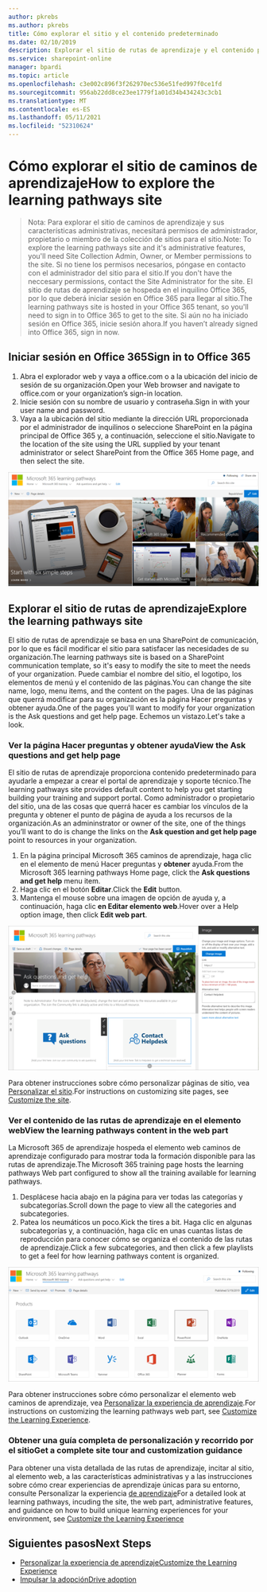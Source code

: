 ```yaml
---
author: pkrebs
ms.author: pkrebs
title: Cómo explorar el sitio y el contenido predeterminado
ms.date: 02/10/2019
description: Explorar el sitio de rutas de aprendizaje y el contenido predeterminado
ms.service: sharepoint-online
manager: bpardi
ms.topic: article
ms.openlocfilehash: c3e002c896f3f262970ec536e51fed997f0ce1fd
ms.sourcegitcommit: 956ab22dd8ce23ee1779f1a01d34b434243c3cb1
ms.translationtype: MT
ms.contentlocale: es-ES
ms.lasthandoff: 05/11/2021
ms.locfileid: "52310624"
---
```

# <a name="how-to-explore-the-learning-pathways-site"></a><span data-ttu-id="84a25-103">Cómo explorar el sitio de caminos de aprendizaje</span><span class="sxs-lookup"><span data-stu-id="84a25-103">How to explore the learning pathways site</span></span>

> <span data-ttu-id="84a25-104">Nota: Para explorar el sitio de caminos de aprendizaje y sus características administrativas, necesitará permisos de administrador, propietario o miembro de la colección de sitios para el sitio.</span><span class="sxs-lookup"><span data-stu-id="84a25-104">Note: To explore the learning pathways site and it's administrative features, you'll need Site Collection Admin, Owner, or Member permissions to the site.</span></span> <span data-ttu-id="84a25-105">Si no tiene los permisos necesarios, póngase en contacto con el administrador del sitio para el sitio.</span><span class="sxs-lookup"><span data-stu-id="84a25-105">If you don't have the neccesary permissions, contact the Site Administrator for the site.</span></span> <span data-ttu-id="84a25-106">El sitio de rutas de aprendizaje se hospeda en el inquilino Office 365, por lo que deberá iniciar sesión en Office 365 para llegar al sitio.</span><span class="sxs-lookup"><span data-stu-id="84a25-106">The learning pathways site is hosted in your Office 365 tenant, so you'll need to sign in to Office 365 to get to the site.</span></span> <span data-ttu-id="84a25-107">Si aún no ha iniciado sesión en Office 365, inicie sesión ahora.</span><span class="sxs-lookup"><span data-stu-id="84a25-107">If you haven’t already signed into Office 365, sign in now.</span></span> 

## <a name="sign-in-to-office-365"></a><span data-ttu-id="84a25-108">Iniciar sesión en Office 365</span><span class="sxs-lookup"><span data-stu-id="84a25-108">Sign in to Office 365</span></span> 

1.  <span data-ttu-id="84a25-109">Abra el explorador web y vaya a office.com o a la ubicación del inicio de sesión de su organización.</span><span class="sxs-lookup"><span data-stu-id="84a25-109">Open your Web browser and navigate to office.com or your organization’s sign-in location.</span></span> 
2.  <span data-ttu-id="84a25-110">Inicie sesión con su nombre de usuario y contraseña.</span><span class="sxs-lookup"><span data-stu-id="84a25-110">Sign in with your user name and password.</span></span>
3.  <span data-ttu-id="84a25-111">Vaya a la ubicación del sitio mediante la dirección URL proporcionada por el administrador de inquilinos o seleccione SharePoint en la página principal de Office 365 y, a continuación, seleccione el sitio.</span><span class="sxs-lookup"><span data-stu-id="84a25-111">Navigate to the location of the site using the URL supplied by your tenant administrator or select SharePoint from the Office 365 Home page, and then select the site.</span></span> 

![cg-introducing.png](media/cg-introducing.png)

## <a name="explore-the-learning-pathways-site"></a><span data-ttu-id="84a25-113">Explorar el sitio de rutas de aprendizaje</span><span class="sxs-lookup"><span data-stu-id="84a25-113">Explore the learning pathways site</span></span>

<span data-ttu-id="84a25-114">El sitio de rutas de aprendizaje se basa en una SharePoint de comunicación, por lo que es fácil modificar el sitio para satisfacer las necesidades de su organización.</span><span class="sxs-lookup"><span data-stu-id="84a25-114">The learning pathways site is based on a SharePoint communication template, so it's easy to modify the site to meet the needs of your organization.</span></span> <span data-ttu-id="84a25-115">Puede cambiar el nombre del sitio, el logotipo, los elementos de menú y el contenido de las páginas.</span><span class="sxs-lookup"><span data-stu-id="84a25-115">You can change the site name, logo, menu items, and the content on the pages.</span></span> <span data-ttu-id="84a25-116">Una de las páginas que querrá modificar para su organización es la página Hacer preguntas y obtener ayuda.</span><span class="sxs-lookup"><span data-stu-id="84a25-116">One of the pages you'll want to modify for your organization is the Ask questions and get help page.</span></span> <span data-ttu-id="84a25-117">Echemos un vistazo.</span><span class="sxs-lookup"><span data-stu-id="84a25-117">Let's take a look.</span></span>

### <a name="view-the-ask-questions-and-get-help-page"></a><span data-ttu-id="84a25-118">Ver la página Hacer preguntas y obtener ayuda</span><span class="sxs-lookup"><span data-stu-id="84a25-118">View the Ask questions and get help page</span></span>

<span data-ttu-id="84a25-119">El sitio de rutas de aprendizaje proporciona contenido predeterminado para ayudarle a empezar a crear el portal de aprendizaje y soporte técnico.</span><span class="sxs-lookup"><span data-stu-id="84a25-119">The learning pathways site provides default content to help you get starting building your training and support portal.</span></span> <span data-ttu-id="84a25-120">Como administrador o propietario del sitio, una de las cosas que querrá hacer es  cambiar los vínculos de la pregunta y obtener el punto de página de ayuda a los recursos de la organización.</span><span class="sxs-lookup"><span data-stu-id="84a25-120">As an admininstrator or owner of the site, one of the things you’ll want to do is change the links on the **Ask question and get help page** point to resources in your organization.</span></span> 

1.  <span data-ttu-id="84a25-121">En la página principal Microsoft 365 caminos de aprendizaje, haga clic en el elemento de menú Hacer preguntas y **obtener** ayuda.</span><span class="sxs-lookup"><span data-stu-id="84a25-121">From the Microsoft 365 learning pathways Home page, click the **Ask questions and get help** menu item.</span></span>
2.  <span data-ttu-id="84a25-122">Haga clic en el botón **Editar**.</span><span class="sxs-lookup"><span data-stu-id="84a25-122">Click the **Edit** button.</span></span>
3.  <span data-ttu-id="84a25-123">Mantenga el mouse sobre una imagen de opción de ayuda y, a continuación, haga clic **en Editar elemento web**.</span><span class="sxs-lookup"><span data-stu-id="84a25-123">Hover over a Help option image, then click **Edit web part**.</span></span>

![cg-edithelp.png](media/cg-edithelp.png)

<span data-ttu-id="84a25-125">Para obtener instrucciones sobre cómo personalizar páginas de sitio, vea [Personalizar el sitio](custom_edithelp.md).</span><span class="sxs-lookup"><span data-stu-id="84a25-125">For instructions on customizing site pages, see [Customize the site](custom_edithelp.md).</span></span>

### <a name="view-the-learning-pathways-content-in-the-web-part"></a><span data-ttu-id="84a25-126">Ver el contenido de las rutas de aprendizaje en el elemento web</span><span class="sxs-lookup"><span data-stu-id="84a25-126">View the learning pathways content in the web part</span></span>
<span data-ttu-id="84a25-127">La Microsoft 365 de aprendizaje hospeda el elemento web caminos de aprendizaje configurado para mostrar toda la formación disponible para las rutas de aprendizaje.</span><span class="sxs-lookup"><span data-stu-id="84a25-127">The Microsoft 365 training page hosts the learning pathways Web part configured to show all the training available for learning pathways.</span></span> 

1. <span data-ttu-id="84a25-128">Desplácese hacia abajo en la página para ver todas las categorías y subcategorías.</span><span class="sxs-lookup"><span data-stu-id="84a25-128">Scroll down the page to view all the categories and subcategories.</span></span>
2. <span data-ttu-id="84a25-129">Patea los neumáticos un poco.</span><span class="sxs-lookup"><span data-stu-id="84a25-129">Kick the tires a bit.</span></span> <span data-ttu-id="84a25-130">Haga clic en algunas subcategorías y, a continuación, haga clic en unas cuantas listas de reproducción para conocer cómo se organiza el contenido de las rutas de aprendizaje.</span><span class="sxs-lookup"><span data-stu-id="84a25-130">Click a few subcategories, and then click a few playlists to get a feel for how learning pathways content is organized.</span></span> 

![cg-gotoall.png](media/cg-gotoall.png)

<span data-ttu-id="84a25-132">Para obtener instrucciones sobre cómo personalizar el elemento web caminos de aprendizaje, vea [Personalizar la experiencia de aprendizaje](custom_overview.md).</span><span class="sxs-lookup"><span data-stu-id="84a25-132">For instructions on customizing the learning pathways web part, see [Customize the Learning Experience](custom_overview.md).</span></span>

### <a name="get-a-complete-site-tour-and-customization-guidance"></a><span data-ttu-id="84a25-133">Obtener una guía completa de personalización y recorrido por el sitio</span><span class="sxs-lookup"><span data-stu-id="84a25-133">Get a complete site tour and customization guidance</span></span>
<span data-ttu-id="84a25-134">Para obtener una vista detallada de las rutas de aprendizaje, incitar al sitio, al elemento web, a las características administrativas y a las instrucciones sobre cómo crear experiencias de aprendizaje únicas para su entorno, consulte Personalizar la experiencia [de aprendizaje](custom_overview.md)</span><span class="sxs-lookup"><span data-stu-id="84a25-134">For a detailed look at learning pathways, incuding the site, the web part, administrative features, and guidance on how to build unique learning experiences for your environment, see [Customize the Learning Experience](custom_overview.md)</span></span>

## <a name="next-steps"></a><span data-ttu-id="84a25-135">Siguientes pasos</span><span class="sxs-lookup"><span data-stu-id="84a25-135">Next Steps</span></span>
- [<span data-ttu-id="84a25-136">Personalizar la experiencia de aprendizaje</span><span class="sxs-lookup"><span data-stu-id="84a25-136">Customize the Learning Experience</span></span>](custom_overview.md)
- [<span data-ttu-id="84a25-137">Impulsar la adopción</span><span class="sxs-lookup"><span data-stu-id="84a25-137">Drive adoption</span></span>](driveadoption.md) 
